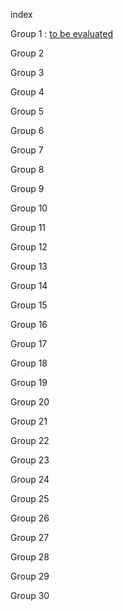 index


Group 1 : [to be evaluated](double_blind_eval/eval_g1)

Group 2

Group 3

Group 4

Group 5

Group 6

Group 7

Group 8

Group 9

Group 10

Group 11

Group 12

Group 13

Group 14

Group 15

Group 16

Group 17

Group 18

Group 19

Group 20

Group 21

Group 22

Group 23

Group 24

Group 25

Group 26

Group 27

Group 28

Group 29

Group 30
